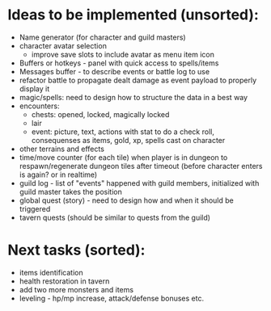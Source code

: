 # Ideas to be implemented (unsorted):

- Name generator (for character and guild masters)
- character avatar selection
  - improve save slots to include avatar as menu item icon
- Buffers or hotkeys - panel with quick access to spells/items
- Messages buffer - to describe events or battle log to use
- refactor battle to propagate dealt damage as event payload to properly display it
- magic/spells: need to design how to structure the data in a best way
- encounters:
  - chests: opened, locked, magically locked
  - lair
  - event: picture, text, actions with stat to do a check roll, consequenses as items, gold, xp, spells cast on character
- other terrains and effects
- time/move counter (for each tile) when player is in dungeon to respawn/regenerate dungeon tiles after timeout (before character enters is again? or in realtime)
- guild log - list of "events" happened with guild members, initialized with guild master takes the position
- global quest (story) - need to design how and when it should be triggered
- tavern quests (should be similar to quests from the guild)

# Next tasks (sorted):

- items identification
- health restoration in tavern
- add two more monsters and items
- leveling - hp/mp increase, attack/defense bonuses etc.
